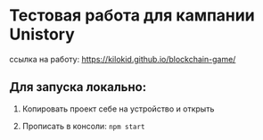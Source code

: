 # Тестовая работа для кампании Unistory

ссылка на работу: https://kilokid.github.io/blockchain-game/

## Для запуска локально:

1. Копировать проект себе на устройство и открыть

2. Прописать в консоли:
`npm start`
